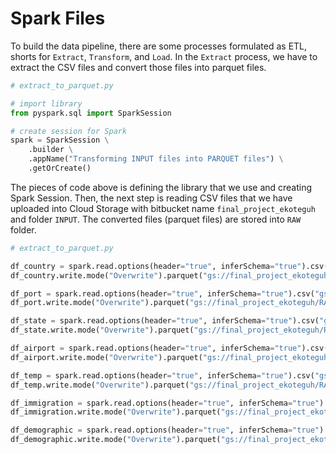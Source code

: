 # Spark Files

To build the data pipeline, there are some processes formulated as ETL, shorts for `Extract`, `Transform`, and `Load`. In the `Extract` process, we have to extract the CSV files and convert those files into parquet files.

```python
# extract_to_parquet.py

# import library
from pyspark.sql import SparkSession

# create session for Spark
spark = SparkSession \
    .builder \
    .appName("Transforming INPUT files into PARQUET files") \
    .getOrCreate()
```

The pieces of code above is defining the library that we use and creating Spark Session. Then, the next step is reading CSV files that we have uploaded into Cloud Storage with bitbucket name `final_project_ekoteguh` and folder `INPUT`. The converted files (parquet files) are stored into `RAW` folder.

```python
# extract_to_parquet.py

df_country = spark.read.options(header="true", inferSchema="true").csv("gs://final_project_ekoteguh/INPUT/USCOUNTRY.csv")
df_country.write.mode("Overwrite").parquet("gs://final_project_ekoteguh/RAW/uscountry.parquet")

df_port = spark.read.options(header="true", inferSchema="true").csv("gs://final_project_ekoteguh/INPUT/USPORT.csv")
df_port.write.mode("Overwrite").parquet("gs://final_project_ekoteguh/RAW/usport.parquet")

df_state = spark.read.options(header="true", inferSchema="true").csv("gs://final_project_ekoteguh/INPUT/USSTATE.csv")
df_state.write.mode("Overwrite").parquet("gs://final_project_ekoteguh/RAW/usstate.parquet")

df_airport = spark.read.options(header="true", inferSchema="true").csv("gs://final_project_ekoteguh/INPUT/airport-codes_csv.csv")
df_airport.write.mode("Overwrite").parquet("gs://final_project_ekoteguh/RAW/airportcodes.parquet")

df_temp = spark.read.options(header="true", inferSchema="true").csv("gs://final_project_ekoteguh/INPUT/GlobalLandTemperaturesByCity.csv")
df_temp.write.mode("Overwrite").parquet("gs://final_project_ekoteguh/RAW/globaltempbycity.parquet")

df_immigration = spark.read.options(header="true", inferSchema="true").csv("gs://final_project_ekoteguh/INPUT/immigration_data_sample.csv")
df_immigration.write.mode("Overwrite").parquet("gs://final_project_ekoteguh/RAW/imigration.parquet")

df_demographic = spark.read.options(header="true", inferSchema="true").csv("gs://final_project_ekoteguh/INPUT/us-cities-demographics.csv")
df_demographic.write.mode("Overwrite").parquet("gs://final_project_ekoteguh/RAW/demographic.parquet")
```